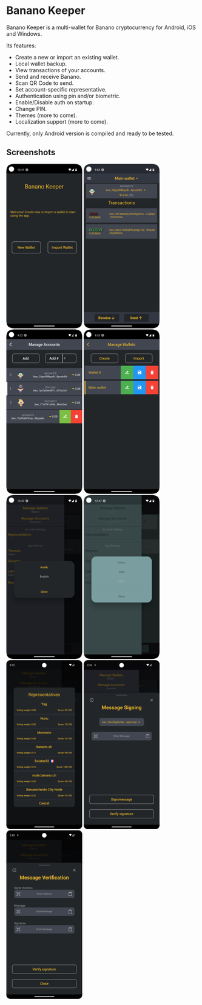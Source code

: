 # Banano Keeper


Banano Keeper is a multi-wallet for Banano cryptocurrency for Android, iOS and Windows.

Its features:

- Create a new or import an existing wallet.
- Local wallet backup.
- View transactions of your accounts.
- Send and receive Banano.
- Scan QR Code to send.
- Set account-specific representative.
- Authentication using pin and/or biometric.
- Enable/Disable auth on startup.
- Change PIN.
- Themes (more to come).
- Localization support (more to come).

Currently, only Android version is compiled and ready to be tested.


## Screenshots
<img src="images/gh/new.png" width="200"> <img src="images/gh/main.png" width="200">
<img src="images/gh/accounts.png" width="200"> <img src="images/gh/wallets.png" width="200">
<img src="images/gh/langs.png" width="200"> <img src="images/gh/themes.png" width="200">
<img src="images/gh/rep.png" width="200"> <img src="images/gh/messageSign.png" width="200"> 
<img src="images/gh/messageVerify.png" width="200">